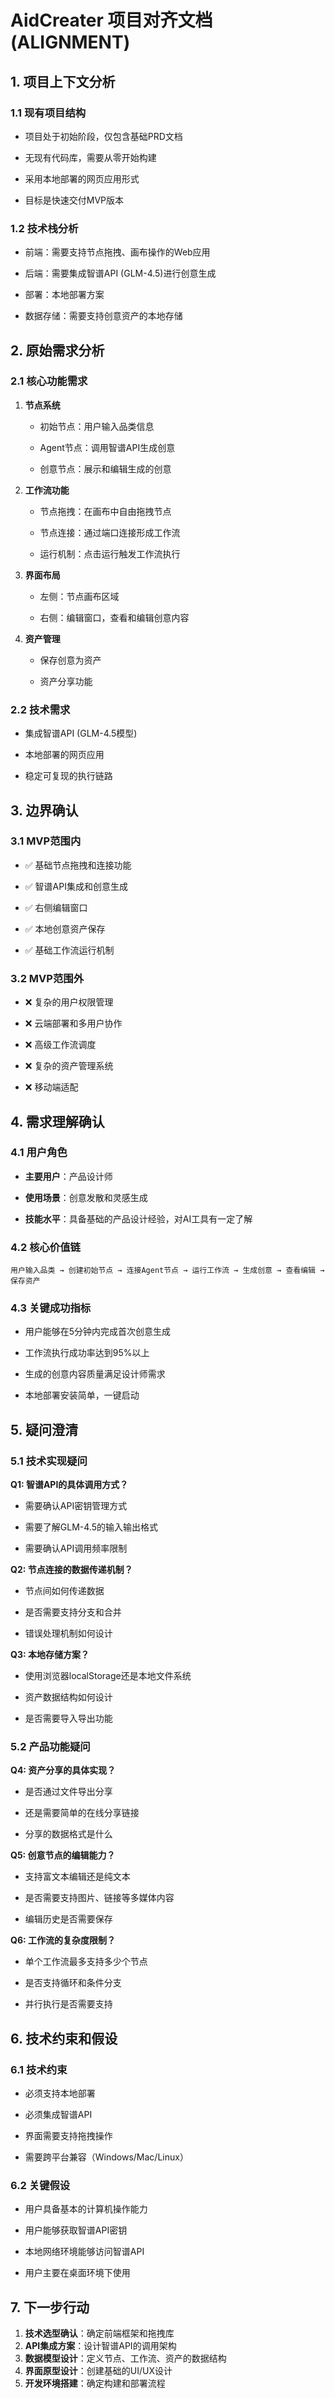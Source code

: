 # AidCreater 项目对齐文档 (ALIGNMENT)

## 1. 项目上下文分析

### 1.1 现有项目结构

* 项目处于初始阶段，仅包含基础PRD文档

* 无现有代码库，需要从零开始构建

* 采用本地部署的网页应用形式

* 目标是快速交付MVP版本

### 1.2 技术栈分析

* 前端：需要支持节点拖拽、画布操作的Web应用

* 后端：需要集成智谱API (GLM-4.5)进行创意生成

* 部署：本地部署方案

* 数据存储：需要支持创意资产的本地存储

## 2. 原始需求分析

### 2.1 核心功能需求

1. **节点系统**

   * 初始节点：用户输入品类信息

   * Agent节点：调用智谱API生成创意

   * 创意节点：展示和编辑生成的创意

2. **工作流功能**

   * 节点拖拽：在画布中自由拖拽节点

   * 节点连接：通过端口连接形成工作流

   * 运行机制：点击运行触发工作流执行

3. **界面布局**

   * 左侧：节点画布区域

   * 右侧：编辑窗口，查看和编辑创意内容

4. **资产管理**

   * 保存创意为资产

   * 资产分享功能

### 2.2 技术需求

* 集成智谱API (GLM-4.5模型)

* 本地部署的网页应用

* 稳定可复现的执行链路

## 3. 边界确认

### 3.1 MVP范围内

* ✅ 基础节点拖拽和连接功能

* ✅ 智谱API集成和创意生成

* ✅ 右侧编辑窗口

* ✅ 本地创意资产保存

* ✅ 基础工作流运行机制

### 3.2 MVP范围外

* ❌ 复杂的用户权限管理

* ❌ 云端部署和多用户协作

* ❌ 高级工作流调度

* ❌ 复杂的资产管理系统

* ❌ 移动端适配

## 4. 需求理解确认

### 4.1 用户角色

* **主要用户**：产品设计师

* **使用场景**：创意发散和灵感生成

* **技能水平**：具备基础的产品设计经验，对AI工具有一定了解

### 4.2 核心价值链

```
用户输入品类 → 创建初始节点 → 连接Agent节点 → 运行工作流 → 生成创意 → 查看编辑 → 保存资产
```

### 4.3 关键成功指标

* 用户能够在5分钟内完成首次创意生成

* 工作流执行成功率达到95%以上

* 生成的创意内容质量满足设计师需求

* 本地部署安装简单，一键启动

## 5. 疑问澄清

### 5.1 技术实现疑问

**Q1: 智谱API的具体调用方式？**

* 需要确认API密钥管理方式

* 需要了解GLM-4.5的输入输出格式

* 需要确认API调用频率限制

**Q2: 节点连接的数据传递机制？**

* 节点间如何传递数据

* 是否需要支持分支和合并

* 错误处理机制如何设计

**Q3: 本地存储方案？**

* 使用浏览器localStorage还是本地文件系统

* 资产数据结构如何设计

* 是否需要导入导出功能

### 5.2 产品功能疑问

**Q4: 资产分享的具体实现？**

* 是否通过文件导出分享

* 还是需要简单的在线分享链接

* 分享的数据格式是什么

**Q5: 创意节点的编辑能力？**

* 支持富文本编辑还是纯文本

* 是否需要支持图片、链接等多媒体内容

* 编辑历史是否需要保存

**Q6: 工作流的复杂度限制？**

* 单个工作流最多支持多少个节点

* 是否支持循环和条件分支

* 并行执行是否需要支持

## 6. 技术约束和假设

### 6.1 技术约束

* 必须支持本地部署

* 必须集成智谱API

* 界面需要支持拖拽操作

* 需要跨平台兼容（Windows/Mac/Linux）

### 6.2 关键假设

* 用户具备基本的计算机操作能力

* 用户能够获取智谱API密钥

* 本地网络环境能够访问智谱API

* 用户主要在桌面环境下使用

## 7. 下一步行动

1. **技术选型确认**：确定前端框架和拖拽库
2. **API集成方案**：设计智谱API的调用架构
3. **数据模型设计**：定义节点、工作流、资产的数据结构
4. **界面原型设计**：创建基础的UI/UX设计
5. **开发环境搭建**：确定构建和部署流程

